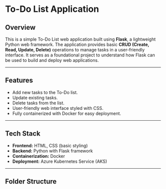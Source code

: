 # **To-Do List Application**

## **Overview**

This is a simple To-Do List web application built using **Flask**, a lightweight Python web framework. The application provides basic **CRUD (Create, Read, Update, Delete)** operations to manage tasks in a user-friendly interface. It serves as a foundational project to understand how Flask can be used to build and deploy web applications.

---

## **Features**

- Add new tasks to the To-Do list.
- Update existing tasks.
- Delete tasks from the list.
- User-friendly web interface styled with CSS.
- Fully containerized with Docker for easy deployment.

---

## **Tech Stack**

- **Frontend:** HTML, CSS (basic styling)
- **Backend:** Python with Flask framework
- **Containerization:** Docker
- **Deployment:** Azure Kubernetes Service (AKS)

---

## **Folder Structure**

